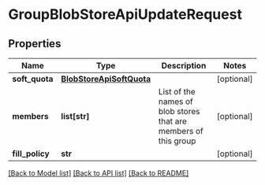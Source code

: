 # GroupBlobStoreApiUpdateRequest

## Properties
Name | Type | Description | Notes
------------ | ------------- | ------------- | -------------
**soft_quota** | [**BlobStoreApiSoftQuota**](BlobStoreApiSoftQuota.md) |  | [optional] 
**members** | **list[str]** | List of the names of blob stores that are members of this group | [optional] 
**fill_policy** | **str** |  | [optional] 

[[Back to Model list]](../README.md#documentation-for-models) [[Back to API list]](../README.md#documentation-for-api-endpoints) [[Back to README]](../README.md)

